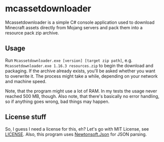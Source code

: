 # mcassetdownloader
Mcassetdownloader is a simple C# console application used to download Minecraft assets directly from Mojang servers and pack them into a resource pack zip archive.

## Usage
Run `Mcassetdownloader.exe [version] [target zip path]`, e.g. `Mcassetdownloader.exe 1.16.3 resources.zip` to begin the download and packaging. If the archive already exists, you'll be asked whether you want to overwrite it. The process might take a while, depending on your network and machine speed.

Note, that the program might use a lot of RAM. In my tests the usage never reached 500 MB, though. Also note, that there's basically no error handling, so if anything goes wrong, bad things may happen.

## License stuff
So, I guess I need a license for this, eh? Let's go with MIT License, see [LICENSE](LICENSE). Also, this program uses [Newtonsoft.Json](https://www.newtonsoft.com/json) for JSON parsing.
